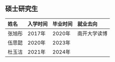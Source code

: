 ## 硕士研究生

 姓名   |入学时间|毕业时间	|  就业去向 |
| :-----| :----  |:----  | :---- |
|张旭彤 | 2017年|2020年	|    南开大学读博 |
|伍思懿 | 2020年|2023年	|   |
|杜玉洁 | 2021年|2024年  |   |
